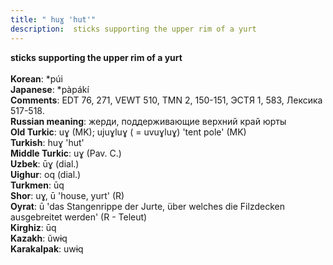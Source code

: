 ```yaml
---
title: " huɣ 'hut'"
description:  sticks supporting the upper rim of a yurt
---
```

<strong> sticks supporting the upper rim of a yurt</strong><br><br>
<strong>Korean</strong>:  *púi<br>
<strong>Japanese</strong>:  *pàpákí<br>
<strong>Comments</strong>:  EDT 76, 271, VEWT 510, TMN 2, 150-151, ЭСТЯ 1, 583, Лексика 517-518.<br>
<strong>Russian meaning</strong>:  жерди, поддерживающие верхний край юрты<br>
<strong>Old Turkic</strong>:  uɣ (MK); ujuɣluɣ ( = uvuɣluɣ) 'tent pole' (MK)<br>
<strong>Turkish</strong>:  huɣ 'hut'<br>
<strong>Middle Turkic</strong>:  uɣ (Pav. C.)<br>
<strong>Uzbek</strong>:  ūɣ (dial.)<br>
<strong>Uighur</strong>:  oq (dial.)<br>
<strong>Turkmen</strong>:  ūq<br>
<strong>Shor</strong>:  uɣ, ū 'house, yurt' (R)<br>
<strong>Oyrat</strong>:  ū 'das Stangenrippe der Jurte, über welches die Filzdecken ausgebreitet werden' (R - Teleut)<br>
<strong>Kirghiz</strong>:  ūq<br>
<strong>Kazakh</strong>:  ŭwɨq<br>
<strong>Karakalpak</strong>:  uwɨq<br>


